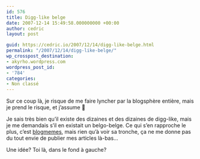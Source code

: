 ```yaml
---
id: 576
title: Digg-like belge
date: 2007-12-14 15:49:58.000000000 +00:00
author: cedric
layout: post

guid: https://cedric.io/2007/12/14/digg-like-belge.html
permalink: "/2007/12/14/digg-like-belge/"
wp_crosspost_destination:
- akyrho.wordpress.com
wordpress_post_id:
- '784'
categories:
- Non classé
---
```

Sur ce coup là, je risque de me faire lyncher par la blogsphère entière, mais je prend le risque, et j’assume 🙂

Je sais très bien qu’il existe des dizaines et des dizaines de digg-like, mais je me demandais s’il en existait un belgo-belge. Ce qui s’en rapproche le plus, c’est [blogmemes](http://www.blogmemes.be/), mais rien qu’à voir sa tronche, ça ne me donne pas du tout envie de publier mes articles là-bas…

Une idée? Toi là, dans le fond à gauche?